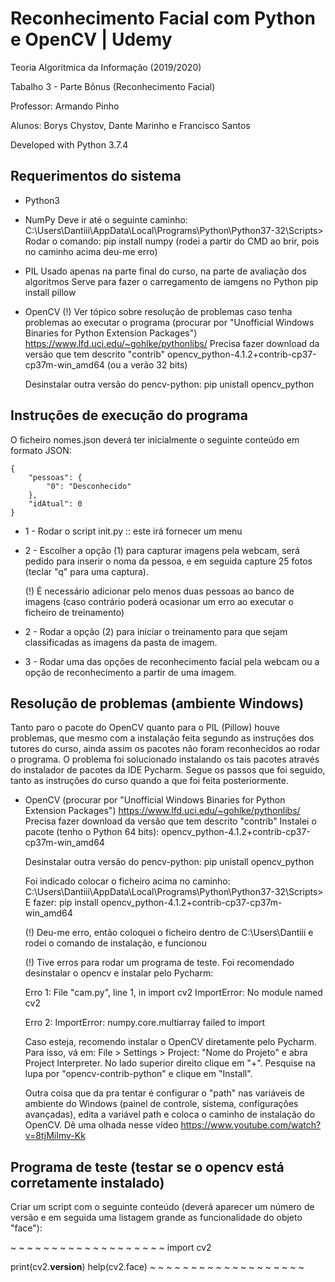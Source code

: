 #  Reconhecimento Facial com Python e OpenCV | Udemy

Teoria Algoritmica da Informação (2019/2020)

Tabalho 3 - Parte Bônus (Reconhecimento Facial)

Professor: Armando Pinho

Alunos: Borys Chystov, Dante Marinho e Francisco Santos

Developed with Python 3.7.4

## Requerimentos do sistema
- Python3
- NumPy
    Deve ir até o seguinte caminho:
    C:\Users\Dantiii\AppData\Local\Programs\Python\Python37-32\Scripts>
    Rodar o comando:
    pip install numpy (rodei a partir do CMD ao brir, pois no caminho acima deu-me erro)
- PIL
	Usado apenas na parte final do curso, na parte de avaliação dos algoritmos
	Serve para fazer o carregamento de iamgens no Python
	pip install pillow
- OpenCV (!) Ver tópico sobre resolução de problemas caso tenha problemas ao executar o programa
    (procurar por "Unofficial Windows Binaries for Python Extension Packages")
    https://www.lfd.uci.edu/~gohlke/pythonlibs/
    Precisa fazer download da versão que tem descrito "contrib"
    opencv_python-4.1.2+contrib-cp37-cp37m-win_amd64 (ou a verão 32 bits)
    
    Desinstalar outra versão do pencv-python:
    pip unistall opencv_python

## Instruções de execução do programa

O ficheiro nomes.json deverá ter inicialmente o seguinte conteúdo em formato JSON:

```
{
    "pessoas": {
        "0": "Desconhecido"
    },
    "idAtual": 0
}
```

- 1 - Rodar o script init.py :: este irá fornecer um menu
- 2 - Escolher a opção (1) para capturar imagens pela webcam, será pedido para inserir o noma da pessoa, e em seguida capture 25 fotos (teclar "q" para uma captura).
    
    (!) É necessário adicionar pelo menos duas pessoas ao banco de imagens (caso contrário poderá ocasionar um erro ao executar o ficheiro de treinamento)
- 2 - Rodar a opção (2) para iniciar o treinamento para que sejam classificadas as imagens da pasta de imagem.
- 3 - Rodar uma das opções de reconhecimento facial pela webcam ou a opção de reconhecimento a partir de uma imagem.

## Resolução de problemas (ambiente Windows)

Tanto paro o pacote do OpenCV quanto para o PIL (Pillow) houve problemas, que mesmo com a instalação feita segundo as
instruções dos tutores do curso, ainda assim os pacotes não foram reconhecidos ao rodar o programa. O problema foi
solucionado instalando os tais pacotes através do instalador de pacotes da IDE Pycharm. Segue os passos que foi seguido,
tanto as instruções do curso quando a que foi feita posteriormente.

- OpenCV (procurar por "Unofficial Windows Binaries for Python Extension Packages")
    https://www.lfd.uci.edu/~gohlke/pythonlibs/
    Precisa fazer download da versão que tem descrito "contrib"
    Instalei o pacote (tenho o Python 64 bits):
    opencv_python-4.1.2+contrib-cp37-cp37m-win_amd64

    Desinstalar outra versão do pencv-python:
    pip unistall opencv_python

    Foi indicado colocar o ficheiro acima no caminho:
    C:\Users\Dantiii\AppData\Local\Programs\Python\Python37-32\Scripts>
    E fazer:
    pip install opencv_python-4.1.2+contrib-cp37-cp37m-win_amd64

    (!) Deu-me erro, então coloquei o ficheiro dentro de C:\Users\Dantiii e rodei o comando de instalação, e funcionou

    (!) Tive erros para rodar um programa de teste. Foi recomendado desinstalar o opencv e instalar pelo Pycharm:

    Erro 1:
    File "cam.py", line 1, in <module>
        import cv2
    ImportError: No module named cv2

    Erro 2:
    ImportError: numpy.core.multiarray failed to import

    Caso esteja, recomendo instalar o OpenCV diretamente pelo Pycharm. 
    Para isso, vá em: File > Settings > Project: "Nome do Projeto" e abra Project Interpreter. 
    No lado superior direito clique em "+".
    Pesquise na lupa por "opencv-contrib-python" e clique em "Install".

    Outra coisa que da pra tentar é configurar o "path" nas variáveis de ambiente do Windows 
    (painel de controle, sistema, configurações avançadas), edita a variável path e coloca o 
    caminho de instalação do OpenCV. Dê uma olhada nesse vídeo
    https://www.youtube.com/watch?v=8tjMiImv-Kk

## Programa de teste (testar se o opencv está corretamente instalado)

Criar um script com o seguinte conteúdo (deverá aparecer um número de versão e em seguida
uma listagem grande as funcionalidade do objeto "face"):

~ ~ ~ ~ ~ ~ ~ ~ ~ ~ ~ ~ ~ ~ ~ ~ ~ ~ ~
import cv2

print(cv2.__version__)
help(cv2.face)
~ ~ ~ ~ ~ ~ ~ ~ ~ ~ ~ ~ ~ ~ ~ ~ ~ ~ ~